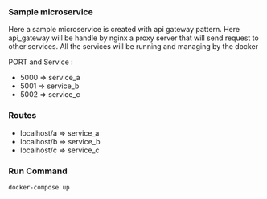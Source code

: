 ### Sample microservice
Here a sample microservice is created with api gateway pattern. Here api_gateway will be handle by nginx a proxy server that will send request to other services.
All the services will be running and managing by the docker

 PORT and Service : 
* 5000 => service_a
* 5001 => service_b
* 5002 => service_c

### Routes
* localhost/a => service_a
* localhost/b => service_b
* localhost/c => service_c


### Run Command
``` docker-compose up ```
